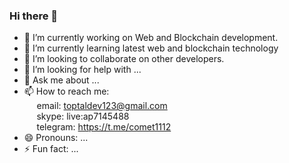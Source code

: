 ### Hi there 👋

- 🔭 I’m currently working on Web and Blockchain development.
- 🌱 I’m currently learning latest web and blockchain technology
- 👯 I’m looking to collaborate on other developers.
- 🤔 I’m looking for help with ...
- 💬 Ask me about ...
- 📫 How to reach me: <br>&nbsp;&nbsp;&nbsp;&nbsp;
      email: toptaldev123@gmail.com <br>&nbsp;&nbsp;&nbsp;&nbsp;
      skype: live:ap7145488<br>&nbsp;&nbsp;&nbsp;&nbsp;
      telegram: https://t.me/comet1112
- 😄 Pronouns: ...
- ⚡ Fun fact: ...

